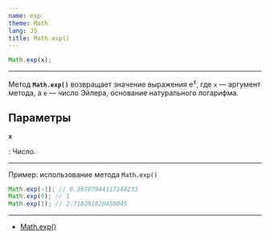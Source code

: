 ```yaml
---
name: exp
theme: Math
lang: JS
title: Math.exp()
---
```


```js
Math.exp(x);
```

---

Метод **`Math.exp()`** возвращает значение выражения e<sup>x</sup>, где `x` — аргумент метода, а `e` — число Эйлера, основание натурального логарифма.

## Параметры

**`x`**

: Число.

---

Пример: использование метода `Math.exp()`

```js
Math.exp(-1); // 0.36787944117144233
Math.exp(0); // 1
Math.exp(1); // 2.718281828459045
```

---

- [Math.exp()](https://developer.mozilla.org/ru/docs/Web/JavaScript/Reference/Global_Objects/Math/exp)
